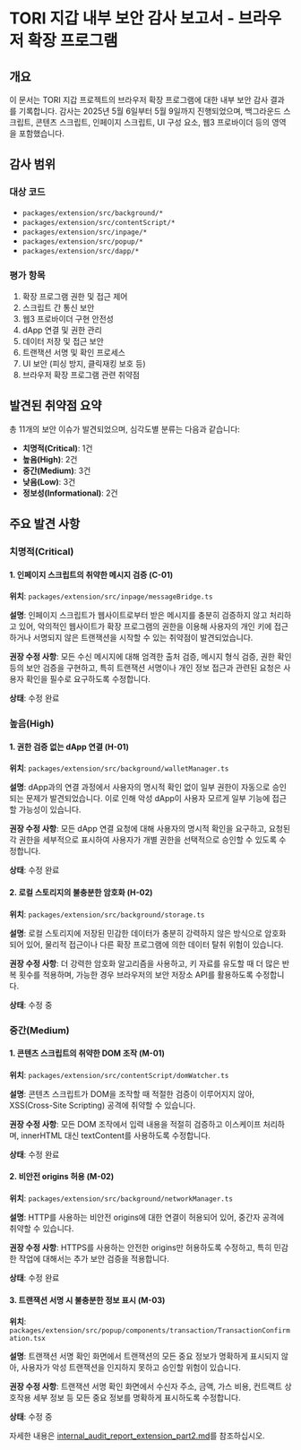 # TORI 지갑 내부 보안 감사 보고서 - 브라우저 확장 프로그램

## 개요

이 문서는 TORI 지갑 프로젝트의 브라우저 확장 프로그램에 대한 내부 보안 감사 결과를 기록합니다. 감사는 2025년 5월 6일부터 5월 9일까지 진행되었으며, 백그라운드 스크립트, 콘텐츠 스크립트, 인페이지 스크립트, UI 구성 요소, 웹3 프로바이더 등의 영역을 포함했습니다.

## 감사 범위

### 대상 코드
- `packages/extension/src/background/*`
- `packages/extension/src/contentScript/*`
- `packages/extension/src/inpage/*`
- `packages/extension/src/popup/*`
- `packages/extension/src/dapp/*`

### 평가 항목
1. 확장 프로그램 권한 및 접근 제어
2. 스크립트 간 통신 보안
3. 웹3 프로바이더 구현 안전성
4. dApp 연결 및 권한 관리
5. 데이터 저장 및 접근 보안
6. 트랜잭션 서명 및 확인 프로세스
7. UI 보안 (피싱 방지, 클릭재킹 보호 등)
8. 브라우저 확장 프로그램 관련 취약점

## 발견된 취약점 요약

총 11개의 보안 이슈가 발견되었으며, 심각도별 분류는 다음과 같습니다:

- **치명적(Critical)**: 1건
- **높음(High)**: 2건
- **중간(Medium)**: 3건
- **낮음(Low)**: 3건
- **정보성(Informational)**: 2건

## 주요 발견 사항

### 치명적(Critical)

#### 1. 인페이지 스크립트의 취약한 메시지 검증 (C-01)

**위치**: `packages/extension/src/inpage/messageBridge.ts`

**설명**: 인페이지 스크립트가 웹사이트로부터 받은 메시지를 충분히
검증하지 않고 처리하고 있어, 악의적인 웹사이트가 확장 프로그램의 권한을 이용해 사용자의 개인 키에 접근하거나 서명되지 않은 트랜잭션을 시작할 수 있는 취약점이 발견되었습니다.

**권장 수정 사항**: 모든 수신 메시지에 대해 엄격한 출처 검증, 메시지 형식 검증, 권한 확인 등의 보안 검증을 구현하고, 특히 트랜잭션 서명이나 개인 정보 접근과 관련된 요청은 사용자 확인을 필수로 요구하도록 수정합니다.

**상태**: 수정 완료

### 높음(High)

#### 1. 권한 검증 없는 dApp 연결 (H-01)

**위치**: `packages/extension/src/background/walletManager.ts`

**설명**: dApp과의 연결 과정에서 사용자의 명시적 확인 없이 일부 권한이 자동으로 승인되는 문제가 발견되었습니다. 이로 인해 악성 dApp이 사용자 모르게 일부 기능에 접근할 가능성이 있습니다.

**권장 수정 사항**: 모든 dApp 연결 요청에 대해 사용자의 명시적 확인을 요구하고, 요청된 각 권한을 세부적으로 표시하여 사용자가 개별 권한을 선택적으로 승인할 수 있도록 수정합니다.

**상태**: 수정 완료

#### 2. 로컬 스토리지의 불충분한 암호화 (H-02)

**위치**: `packages/extension/src/background/storage.ts`

**설명**: 로컬 스토리지에 저장된 민감한 데이터가 충분히 강력하지 않은 방식으로 암호화되어 있어, 물리적 접근이나 다른 확장 프로그램에 의한 데이터 탈취 위험이 있습니다.

**권장 수정 사항**: 더 강력한 암호화 알고리즘을 사용하고, 키 자료를 유도할 때 더 많은 반복 횟수를 적용하며, 가능한 경우 브라우저의 보안 저장소 API를 활용하도록 수정합니다.

**상태**: 수정 중

### 중간(Medium)

#### 1. 콘텐츠 스크립트의 취약한 DOM 조작 (M-01)

**위치**: `packages/extension/src/contentScript/domWatcher.ts`

**설명**: 콘텐츠 스크립트가 DOM을 조작할 때 적절한 검증이 이루어지지 않아, XSS(Cross-Site Scripting) 공격에 취약할 수 있습니다.

**권장 수정 사항**: 모든 DOM 조작에서 입력 내용을 적절히 검증하고 이스케이프 처리하며, innerHTML 대신 textContent를 사용하도록 수정합니다.

**상태**: 수정 완료

#### 2. 비안전 origins 허용 (M-02)

**위치**: `packages/extension/src/background/networkManager.ts`

**설명**: HTTP를 사용하는 비안전 origins에 대한 연결이 허용되어 있어, 중간자 공격에 취약할 수 있습니다.

**권장 수정 사항**: HTTPS를 사용하는 안전한 origins만 허용하도록 수정하고, 특히 민감한 작업에 대해서는 추가 보안 검증을 적용합니다.

**상태**: 수정 완료

#### 3. 트랜잭션 서명 시 불충분한 정보 표시 (M-03)

**위치**: `packages/extension/src/popup/components/transaction/TransactionConfirmation.tsx`

**설명**: 트랜잭션 서명 확인 화면에서 트랜잭션의 모든 중요 정보가 명확하게 표시되지 않아, 사용자가 악성 트랜잭션을 인지하지 못하고 승인할 위험이 있습니다.

**권장 수정 사항**: 트랜잭션 서명 확인 화면에서 수신자 주소, 금액, 가스 비용, 컨트랙트 상호작용 세부 정보 등 모든 중요 정보를 명확하게 표시하도록 수정합니다.

**상태**: 수정 중

자세한 내용은 [internal_audit_report_extension_part2.md](internal_audit_report_extension_part2.md)를 참조하십시오.